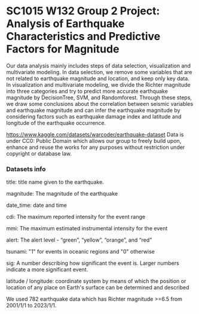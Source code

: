 # SC1015 W132 Group 2 Project: Analysis of Earthquake Characteristics and Predictive Factors for Magnitude

Our data analysis mainly includes steps of data selection, visualization and multivariate modeling. In data selection, we remove some variables that are not related to earthquake magnitude and location, and keep only key data. In visualization and multivariate modeling, we divide the Richter magnitude into three categories and try to predict more accurate earthquake magnitude by DecisionTree, SVM, and Randomforest. Through these steps, we draw some conclusions about the correlation between seismic variables and earthquake magnitude and can infer the earthquake magnitude by considering factors such as earthquake damage index and latitude and longitude of the earthquake occurrence.

https://www.kaggle.com/datasets/warcoder/earthquake-dataset Data is under CC0: Public Domain which allows our group to freely build upon, enhance and reuse the works for any purposes without restriction under copyright or database law.



### Datasets info
title: title name given to the earthquake.

magnitude: The magnitude of the earthquake

date_time: date and time

cdi: The maximum reported intensity for the event range

mmi: The maximum estimated instrumental intensity for the event

alert: The alert level - “green”, “yellow”, “orange”, and “red”

tsunami: "1" for events in oceanic regions and "0" otherwise

sig: A number describing how significant the event is. Larger numbers indicate a more significant event.

latitude / longitude: coordinate system by means of which the position or location of any place on Earth's surface can be determined and described

We used 782 earthquake data which has Richter magnitude >=6.5 from 2001/1/1 to 2023/1/1.
